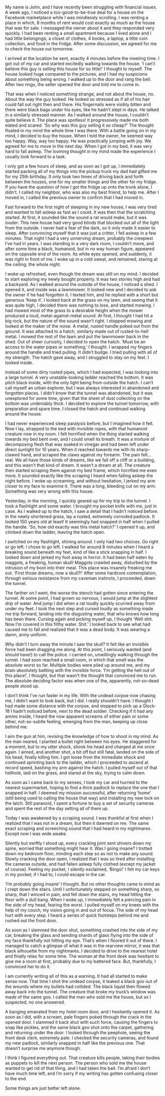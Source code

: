 My name is John, and I have recently been struggling with financial issues. A week ago, I noticed a too-good-to-be-true deal for a house on the Facebook marketplace while I was mindlessly scrolling. I was renting a place in which, 8 months of rent would cost exactly as much as the house that was for sale. I messaged the owner about it and they responded very quickly. I had been renting a small apartment because I lived alone and I had little belongings; a closet of clothes, 4 books, a laptop, a little coin collection, and food in the fridge.  After some discussion, we agreed for me to check the house out tomorrow.

I arrived at the location he sent, exactly 4 minutes before the meeting time. I got out of my car and started excitedly walking towards the house. ‘I can’t believe this guy is selling this house for so little!’ I thought to myself. The house looked huge compared to the pictures, and I had my suspicions about something being wrong. I walked up to the door and rang the bell. After two rings, the seller opened the door and told me to come in.

That was when I noticed something strange, and not about the house, no. About the way the guy looked. He looked so stressed as if all of his hair could fall out right then and there. His fingernails were visibly bitten and there were black bags under his eyes, like he hadn’t slept in days. He talked in a similarly stressed manner. As I walked around the house, I couldn’t quite believe it. The place was spotless! It progressively made me both elated and scared. ‘So why was this guy selling it so cheap?’ The thought floated in my mind the whole time I was there. With a battle going on in my mind, I decided to buy the house. When I told the owner, he seemed way too happy. Way, way too happy. He was practically jumping with joy. We agreed for me to move in the next day. When I got in my bed, it was very hard to fall asleep. The looming thought in my mind made the experience I usually look forward to a task. 

I only got a few hours of sleep, and as soon as I got up, I immediately started packing all of my things into the pickup truck my dad had gifted me for my 25th birthday. It only took two times of driving back and forth between the houses, one for my smaller things and the other for my fridge. If you have the question of how I got the fridge up onto the trunk alone, I didn’t. I called my neighbor, who was also my best friend, to help me. After I moved in, I called the previous owner to confirm that I had moved in.

Fast forward to the first night of sleeping in my new house, I was very tired and wanted to fall asleep as fast as I could. It was then that the scratching started. At first, it sounded like the sound a rat would make, but it was louder. This new house had very good blinds that blocked out all of the light from the outside. I never had a fear of the dark, so it only made it easier to sleep. After convincing myself that it was just a critter, I fell asleep in a few minutes. That night I had a very unnerving dream, probably the creepiest I’ve had in years. I was standing in a very dark room, I couldn’t move, and after some time a black, humanoid, but in no way human figure, appeared on the opposite end of the room. Its white eyes opened, and suddenly, it was right in front of me. I woke up in a cold sweat, and remained, staring at the ceiling, the whole night.

I woke up refreshed, even though the dream was still on my mind. I decided to start exploring my newly bought property. It was two stories high and had a backyard. As I walked around the outside of the house, I noticed a shed. I opened it, and inside was a lawnmower. It looked new and I decided to ask the owner if he had forgotten it. I texted him, and he replied with a short but generous ‘Keep it’. I looked back at the grass on my lawn, and seeing that it was quite high, I decided there was nothing to lose, and started mowing. I had mowed most of the grass to a desirable height when the mower produced a loud, metal-against-metal sound. At first, I thought I had hit a big rock, but the nature of the sound wasn’t right. I stopped mowing and looked at the maker of the noise. A metal, rusted handle poked out from the ground. It was attached to a hatch, similarly made out of rusted-to-hell metal. I mowed the rest of the lawn and put the lawnmower back in the shed. Out of sheer curiosity, I decided to open the hatch. ‘Must be an access to the water pipes or something,’ I thought. I wrapped my fingers around the handle and tried pulling. It didn’t budge. I tried pulling with all of my strength. The hatch gave away, and I struggled to stay on my feet. I looked inside. 

Instead of some dirty rusted pipes, which I had expected, I was looking into a large tunnel. A very unstable-looking ladder reached the bottom. It was pitch black inside, with the only light being from outside the hatch. I can’t call myself an urban  explorer, but I was always interested in abandoned and forgotten places. I didn’t know that the tunnel was abandoned, but it was unexplored for some time, given that the sheet of dust collecting on the bottom was undeniably thick. I decided to explore the tunnel tomorrow, with preparation and spare time. I closed the hatch and continued walking around the house.

I had never experienced sleep paralysis before, but I imagined how it felt. Now I lay, strapped to the bed with invisible ropes, with that humanoid creature now in my room. I felt horrified when the thing started walking towards my bed bent over, and I could smell its breath. It was a mixture of decomposing flesh that was soaked in vinegar and had been left under direct sunlight for 10 years. When it reached towards me with its sharp-clawed hand, and scraped the claws against my forearm. The pain felt… real. We all have those kinds of dreams, like we fall off a cliff or a building, and this wasn’t that kind of dream. It wasn’t a dream at all. The creature then started scraping them against my bed frame, which horrified me even more. It sounded exactly like the scraping I heard when falling asleep the night before. I woke up screaming, and without hesitation, I jerked my arm closer to my face to examine it. There was a long, bleeding cut on my arm. Something was very wrong with this house.

Yesterday, in the morning, I quickly geared up for my trip to the tunnel. I took a flashlight and some water. I brought my pocket knife with me, just in case. As I walked up to the hatch, I saw a detail that I hadn’t noticed before. In the newly shortened grass, lay a rusted, extremely corroded padlock. It looked 150 years old at least! It seemingly had snapped in half when I pulled the handle. ‘So, how old exactly was this metal hatch?’ I opened it up, and climbed down the ladder, leaving the hatch open. 

I switched on my flashlight, shining around. I only had two choices. Go right or go left. I chose to go left. I walked for around 8 minutes when I heard a breaking sound beneath my feet, kind of like a stick snapping in half. I looked down and jerked my foot away in horror. It had been half eaten by maggots, a freaking, human skull! Maggots crawled away, disturbed by the intrusion of my boot into their meal. This place was insanely freaking me out. ‘First those dreams, now a skull?!’ After some hardcore contemplation, through serious resistance from my caveman instincts, I proceeded, down the tunnel. 

The farther on I went, the worse the stench had gotten since entering the tunnel. At some point, I had grown so nervous, I would jump at the slightest drip of water. And jump I did when a rat loudly quickly scurried away from under my feet. I took the next step and cursed loudly as something made me trip forward, landing into the disgusting water, that who knows how long has been there. Cursing again and picking myself up, I thought ‘Well shit. Now I’m covered in this filthy water. Shit.’ I looked back to see what had caused me to fall and realized that it was a dead body. It was wearing a damn, army uniform.

Why didn’t I turn away the minute I saw the skull? It felt like an invisible force had been dragging me along. At this point, I seriously wanted (and should have!) to call the police. I carried on, unwillingly walking through the tunnel. I had soon reached a small room, in which that smell was the absolute worst so far. Multiple bodies were piled up around me, and my brain absolutely battling with the invisible force. ‘I’m getting the hell out of this place!’, I thought, but that wasn’t the thought that convinced me to run. The absolute deciding factor was when one of the, apparently, not-so-dead people stood up.

I don’t think I’ve run faster in my life. With the undead corpse now chasing me, I didn’t want to look back, but I did. I really shouldn’t have. I thought I had made some distance with the corpse, and stopped to pick up a Glock-18 I hadn’t noticed before, next to the dead soldier. Checking if it had any ammo inside, I heard the now apparent screams of either pain or some other, not-so-subtle feeling, emerging from the man, keeping up close behind me.

I aim the gun at him, revising the knowledge of how to shoot in my mind. As the man neared, I planted a bullet right between his eyes. He staggered for a moment, but to my utter shock, shook his head and charged at me once again. I aimed, and another shot, a bit off but still fatal, landed on the side of his head, finally killing him. I got loose from the immediate shock and continued sprinting back to the ladder, which I proceeded to ascend at record speed, bashing my arm against the hatch. I pulled myself out of that hellhole, laid on the grass, and stared at the sky, trying to calm down.

As soon as I came back to my senses, I took my car and hurried to the nearest supermarket, hoping to find a thick padlock to replace the one that I snapped in half. I deemed my mission successful, after returning ‘home’ (still being used to calling the house that way) and installing my new lock on the latch. Still paranoid, I spent a fortune to buy a set of security cameras and spent the rest of the day setting all of them up.

Today I was awakened by a scraping sound. I was thankful at first when I realized that I was not in a dream, but then it dawned on me. The same exact scraping and screeching sound that I had heard in my nightmares. Except now I was wide awake. 

Silently but swiftly I stood up, every cracking joint sent shivers down my spine, worried that something might hear it. Was I going insane? I trotted down my bedroom floor, minding each step so as not to make any sound. Slowly cracking the door open, I realized that I was so tired after installing the cameras outside, and had fallen asleep fully clothed (except my jacket of course). Feeling my pocket, I silently exclaimed, ‘Bingo!’ I felt my car keys in my pocket; if I had to, I could escape in the car.

‘I’m probably going insane’ I thought. But no other thoughts came to mind as I crept down the stairs. Until I unfortunately stepped on something sharp, so sharp, that I winced in pain, and fell down the stairs, my head hitting the floor with a dull bang. When I woke up, I immediately felt a piercing pain in the side of my head, fearing the worst. I pulled myself on my knees with the help of my couch, my vision going in and out of focus. The side of my head hurt with every step. I heard a series of quick footsteps behind me and rushed out the front door. 

As soon as I slammed the door shut, something crashed into the side of my car, breaking the glass and sending shards of glass flying into the side of my face thankfully not hitting my eye. That’s when I floored it out of there. I managed to catch a glimpse of what it was in the rearview mirror, it was that black silhouette from my nightmares. I decided to drive to the nearest hotel and finally relax for some time. The woman at the front desk was hesitant to give me a room at first, probably due to my battered face. But, thankfully, I convinced her to do it. 

I am currently writing all of this as a warning. It had all started to make sense now. That time I shot the undead corpse, it leaked a black goo out of the wounds where my bullets had collided. The black liquid then flowed away back into the tunnel. The creature that broke my truck’s window was made of the same goo. I called the man who sold me the house, but as I suspected, no one answered. 

A banging emanated from my hotel room door, and I hesitantly opened it. As soon as I did, with a scream, pale fingers poked through the crack in the opened door. I slammed it back shut with such force, causing the fingers to snap like pickles, and the same black goo shot onto the carpet, gathering and returning under the door. I looked through the peephole, seeing the front desk clerk, extremely pale. I checked the security cameras, and found my new padlock, similarly snapped in half like the previous one. That doesn’t surprise me anymore though.

I think I figured everything out. That creature kills people, taking their bodies as puppets to kill the next person. The person who sold me the house wanted to get rid of that thing, and I had taken the bait. I’m afraid I don’t have much time left, and I’m sorry if my writing has gotten confusing closer to the end.

 Some things are just better left alone.
 